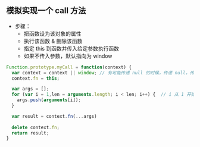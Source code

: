 ## 模拟实现一个 call 方法
- 步骤：
  - 把函数设为该对象的属性
  - 执行该函数 & 删除该函数
  - 指定 this 到函数并传入给定参数执行函数
  - 如果不传入参数，默认指向为 window

```js
Function.prototype.myCall = function(context) {
  var context = context || window; // 有可能传递 null 的时候，传递 null，传递 null 时候，this 指向 window
  context.fn = this;

  var args = [];
  for (var i = 1,len = arguments.length; i < len; i++) {  // i 从 1 开始，因为第一个参数是 context
    args.push(arguments[i]);
  }

  var result = context.fn(...args)
  
  delete context.fn;
  return result;
}
```